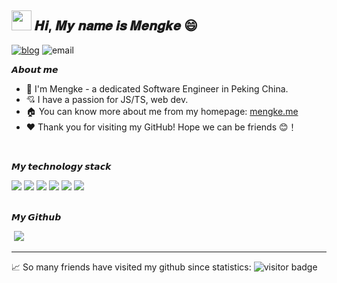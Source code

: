 <h2 ><img src="https://cdn.jsdelivr.net/gh/dmego/images/img/Hi.gif" height="32" /> 𝑯𝒊, 𝑴𝒚 𝒏𝒂𝒎𝒆 𝒊𝒔 𝑴𝒆𝒏𝒈𝒌𝒆 😄</h2>

<a href="https://mengke.me"><img src="https://img.shields.io/badge/🏠 Home-mengke.me-blue" alt="blog"></a>
<img src="https://img.shields.io/badge/email-me@mengke.me-brightgreen" alt="email" />

**𝘼𝙗𝙤𝙪𝙩 𝙢𝙚**

- 🏫 I'm Mengke - a dedicated Software Engineer in Peking China.
- 💘 I have a passion for JS/TS, web dev.
- 🏠 You can know more about me from my homepage: [mengke.me](https://mengke.me)
- ❤️ Thank you for visiting my GitHub! Hope we can be friends 😊！

<br/>

**𝙈𝙮 𝙩𝙚𝙘𝙝𝙣𝙤𝙡𝙤𝙜𝙮 𝙨𝙩𝙖𝙘𝙠**

 <div> <img src="https://img.shields.io/badge/-JavaScript-f6da1c?style=flat&logo=javascript&logoColor=white">
  <img src="https://img.shields.io/badge/-TypeScript-2b6dbf?style=flat&logo=typescript&logoColor=white">
  <img src="https://img.shields.io/badge/-Vue-46b882?style=flat&logo=vue.js&logoColor=white">
  <img src="https://img.shields.io/badge/-React-00b4ce?style=flat&logo=react&logoColor=white">
  <img src="https://img.shields.io/badge/-Node.js-3C873A?style=flat&logo=Node.js&logoColor=white">
  <img src="https://img.shields.io/badge/-Next.js-black?style=flat&logo=next.js&logoColor=white"> </div>
</div>

<br/>

**𝙈𝙮 𝙂𝙞𝙩𝙝𝙪𝙗**

<div>
 <img src="https://github-readme-stats.vercel.app/api/top-langs/?username=mk965&layout=compact&theme=buefy" alt="" />
 <img src="https://github-readme-stats.vercel.app/api?username=mk965&show_icons=true&icon_color=805AD5&text_color=718096&bg_color=ffffff&hide_title=true&count_private=true&include_all_commits=true" /> 
</div>

----
📈 So many friends have visited my github since statistics: ![visitor badge](https://visitor-badge.laobi.icu/badge?page_id=mk965.mk965)
